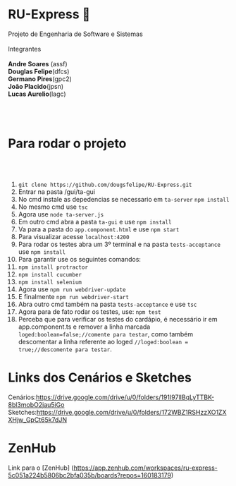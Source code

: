 # RU-Express 🍛

Projeto de Engenharia de Software e Sistemas
<br><br>
Integrantes
<br><br>
__Andre Soares__ (assf) <br>
__Douglas Felipe__(dfcs) <br>
__Germano Pires__(gpc2) <br>
__João Placido__(jpsn)<br>
__Lucas Aurelio__(lagc)<br>

<br><br>


# Para rodar o projeto

<br>
<br>

1. `git clone https://github.com/dougsfelipe/RU-Express.git`<br>
2. Entrar na pasta /gui/ta-gui<br>
3. No cmd instale as depedencias se necessario em `ta-server` `npm install`<br>
4. No mesmo cmd use `tsc`<br>
5. Agora use `node ta-server.js`<br>
6. Em outro cmd abra a pasta `ta-gui` e use `npm install`<br>
7. Va para a pasta do `app.component.html` e use `npm start`<br>
8. Para visualizar acesse `localhost:4200`<br>
9. Para rodar os testes abra um 3º terminal e na pasta `tests-acceptance` use `npm install`<br>
10. Para garantir use os seguintes comandos:<br>
11. `npm install protractor`<br>
12. `npm install cucumber`<br>
13. `npm install selenium`<br>
14. Agora use `npm run webdriver-update`<br>
15. E finalmente `npm run webdriver-start`<br>
16. Abra outro cmd também na pasta `tests-acceptance` e use `tsc`<br>
17. Agora para de fato rodar os testes, use: `npm test`<br>
18. Perceba que para verificar os testes do cardápio, é necessário ir em app.component.ts e remover a linha marcada `loged:boolean=false;//comente para testar`, como também descomentar a linha referente ao loged `//loged:boolean = true;//descomente para testar`.

# Links dos Cenários e Sketches

Cenários:https://drive.google.com/drive/u/0/folders/191I97lIBqLyTTBK-8bl3mobO2jau5iGo
Sketches:https://drive.google.com/drive/u/0/folders/172WBZ1RSHzzXO1ZXXHjw_GpCt65k7dJN

# ZenHub

Link para o [ZenHub] (https://app.zenhub.com/workspaces/ru-express-5c051a224b5806bc2bfa035b/boards?repos=160183179)
